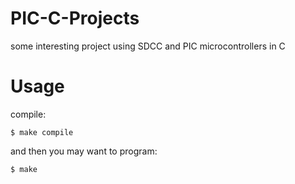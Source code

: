 # PIC-C-Projects
some interesting project using SDCC and PIC microcontrollers in C

# Usage
compile:

```
$ make compile
```

and then you may want to program:

```
$ make
```
